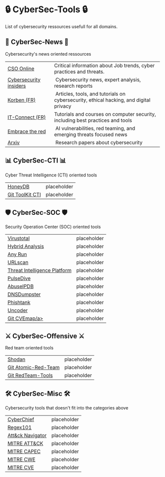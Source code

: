 # 🔒 CyberSec-Tools 🔒
List of cybersecurity ressources usefull for all domains.

## 📰 CyberSec-News 📰
Cybersecurity's news oriented ressources

<table>
    <tr>
        <td>
            <a href="https://www.csoonline.com/" target="_blank">CSO Online</a>
        </td>
        <td>
            Critical information about Job trends, cyber practices and threats.
        </td>
    </tr>
    <tr>
        <td>
            <a href="https://www.cybersecurity-insiders.com/" target="_blank">Cybersecurity insiders</a>
        </td>
        <td>
​           Cybersecurity news, expert analysis, research reports
        </td>
    </tr>
    <tr>
        <td>
            <a href="https://korben.info/categories/securite-vie-privee/cybersecurite/" target="_blank">Korben (FR)</a>
        </td>
        <td>
​          Articles, tools, and tutorials on cybersecurity, ethical hacking, and digital privacy
        </td>
    </tr>
    <tr>
        <td>
            <a href="https://www.it-connect.fr/cours-tutoriels/securite-informatique/" target="_blank">IT-Connect (FR)</a>
        </td>
        <td>
            Tutorials and courses on computer security, including best practices and tools
        </td>
    </tr>
    <tr>
        <td>
            <a href="https://embracethered.com/blog/" target="_blank">Embrace the red</a>
        </td>
        <td>
​           AI vulnerabilities, red teaming, and emerging threats focused news
        </td>
    </tr>
    <tr>
        <td>
            <a href="https://arxiv.org/list/cs.CR/recent" target="_blank">Arxiv</a>
        </td>
        <td>
​           Research papers about cybersecurity
        </td>
    </tr>
</table>

## 📊 CyberSec-CTI 📊
Cyber Threat Intelligence (CTI) oriented tools

<table>
    <tr>
        <td>
            <a href="https://honeydb.io/" target="_blank">HoneyDB</a>
        </td>
        <td>
            placeholder
        </td>
    </tr>
    <tr>
        <td>
            <a href="https://github.com/hslatman/awesome-threat-intelligence" target="_blank">Git ToolKit CTI</a>
        </td>
        <td>
            placeholder
        </td>
    </tr>
</table>

## 🛡️ CyberSec-SOC 🛡️
Security Operation Center (SOC) oriented tools

<table>
    <tr>
        <td>
            <a href="https://www.virustotal.com/gui/home/upload" target="_blank">Virustotal</a>
        </td>
        <td>
            placeholder
        </td>
    </tr>
    <tr>
        <td>
            <a href="https://www.hybrid-analysis.com/" target="_blank">Hybrid Analysis</a>
        </td>
        <td>
            placeholder
        </td>
    </tr>
    <tr>
        <td>
            <a href="https://intelligence.any.run/" target="_blank">Any Run</a>
        </td>
        <td>
            placeholder
        </td>
    </tr>
    <tr>
        <td>
            <a href="https://urlscan.io/" target="_blank">URLscan</a>
        </td>
        <td>
            placeholder
        </td>
    </tr>
    <tr>
        <td>
            <a href="https://threatintelligenceplatform.com/" target="_blank">Threat Intelligence Platform</a>
        </td>
        <td>
            placeholder
        </td>
    </tr>
    <tr>
        <td>
            <a href="https://pulsedive.com/analyze/" target="_blank">PulseDive</a>
        </td>
        <td>
            placeholder
        </td>
    </tr>
    <tr>
        <td>
            <a href="https://www.abuseipdb.com/" target="_blank">AbuseIPDB</a>
        </td>
        <td>
            placeholder
        </td>
    </tr>
    <tr>
        <td>
            <a href="https://dnsdumpster.com/" target="_blank">DNSDumpster</a>
        </td>
        <td>
            placeholder
        </td>
    </tr>
    <tr>
        <td>
            <a href="https://www.phishtank.com/" target="_blank">Phishtank</a>
        </td>
        <td>
            placeholder
        </td>
    </tr>
    <tr>
        <td>
            <a href="https://uncoder.io/" target="_blank">Uncoder</a>
        </td>
        <td>
            placeholder
        </td>
    </tr>
    <tr>
        <td>
            <a href="https://github.com/projectdiscovery/cvemap" target="_blank">Git CVEmap/a>
        </td>
        <td>
            placeholder
        </td>
    </tr>
</table>

## ⚔️ CyberSec-Offensive ⚔️
Red team oriented tools

<table>
    <tr>
        <td>
            <a href="https://www.shodan.io/" target="_blank">Shodan</a>
        </td>
        <td>
            placeholder
        </td>
    </tr>
    <tr>
        <td>
            <a href="https://github.com/redcanaryco/atomic-red-team" target="_blank">Git Atomic-Red-Team</a>
        </td>
        <td>
            placeholder
        </td>
    </tr>
    <tr>
        <td>
            <a href="https://github.com/A-poc/RedTeam-Tools" target="_blank">Git RedTeam-Tools</a>
        </td>
        <td>
            placeholder
        </td>
    </tr>
</table>

## 🛠️ CyberSec-Misc 🛠️
Cybersecurity tools that doesn't fit into the categories above

<table>
    <tr>
        <td>
            <a href="https://gchq.github.io/CyberChef/" target="_blank">CyberChief</a>
        </td>
        <td>
            placeholder
        </td>
    </tr>
    <tr>
        <td>
            <a href="https://regex101.com/" target="_blank">Regex101</a>
        </td>
        <td>
            placeholder
        </td>
    </tr>
    <tr>
        <td>
            <a href="https://mitre-attack.github.io/attack-navigator/" target="_blank">Att&ck Navigator</a>
        </td>
        <td>
            placeholder
        </td>
    </tr>
    <tr>
        <td>
            <a href="https://attack.mitre.org/" target="_blank">MITRE ATT&CK</a>
        </td>
        <td>
            placeholder
        </td>
    </tr>
    <tr>
        <td>
            <a href="http://capec.mitre.org/" target="_blank">MITRE CAPEC</a>
        </td>
        <td>
            placeholder
        </td>
    </tr>
    <tr>
        <td>
            <a href="https://cwe.mitre.org/" target="_blank">MITRE CWE</a>
        </td>
        <td>
            placeholder
        </td>
    </tr>
    <tr>
        <td>
            <a href="https://cve.mitre.org/" target="_blank">MITRE CVE</a>
        </td>
        <td>
            placeholder
        </td>
    </tr>
</table>
